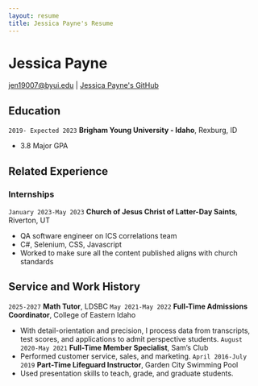 ```yaml
---
layout: resume
title: Jessica Payne's Resume
---
```

# Jessica Payne

<div id="webaddress">
<a href="jen19007@byui.edu">jen19007@byui.edu</a>
| <a href="https://github.com/jessicapayne95775">Jessica Payne's GitHub</a>
</div>

<!-- https://www.monique.tech/the-art-of-markdown -->


## Education

`2019- Expected 2023`
__Brigham Young University - Idaho__, Rexburg, ID

- 3.8 Major GPA


## Related Experience

### Internships

`January 2023-May 2023`
__Church of Jesus Christ of Latter-Day Saints__, Riverton, UT

- QA software engineer on ICS correlations team
- C#, Selenium, CSS, Javascript
- Worked to make sure all the content published aligns with church standards


## Service and Work History

`2025-2027`
__Math Tutor__, LDSBC
`May 2021-May 2022`
__Full-Time Admissions Coordinator__, College of Eastern Idaho
* With detail-orientation and precision, I process data from transcripts, test scores, and applications to admit perspective students.
`August 2020-May 2021`
__Full-Time Member Specialist__, Sam’s Club
*	Performed customer service, sales, and marketing.
`April 2016-July 2019`
__Part-Time Lifeguard Instructor__, Garden City Swimming Pool
*	Used presentation skills to teach, grade, and graduate students.




<!-- ### Footer

Last updated: May 2013 -->


